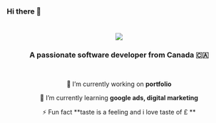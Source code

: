 ### Hi there 👋

<!--
**xetimaster/xetimaster** is a ✨ _special_ ✨ repository because its `README.md` (this file) appears on your GitHub profile.

Here are some ideas to get you started:

- 🔭 I’m currently working on ...
- 🌱 I’m currently learning ...
- 👯 I’m looking to collaborate on ...
- 🤔 I’m looking for help with ...
- 💬 Ask me about ...
- 📫 How to reach me: ...
- 😄 Pronouns: ...
- ⚡ Fun fact: ...
-->


<h1 align="center">
    <img src="https://www.icegif.com/wp-content/uploads/2023/11/icegif-479.gif" />
</h1>

<h3 align="center">A passionate software developer from Canada 🇨🇦</h3>

<br/>

<div align="center">
 
 🔭 I’m currently working on **portfolio**
 
 🌱 I’m currently learning **google ads, digital marketing**

⚡ Fun fact **taste is a feeling and i love taste of £ **

 </div>
 
